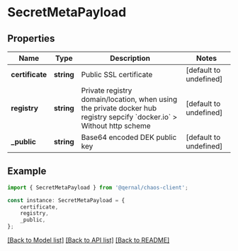 # SecretMetaPayload


## Properties

Name | Type | Description | Notes
------------ | ------------- | ------------- | -------------
**certificate** | **string** | Public SSL certificate | [default to undefined]
**registry** | **string** | Private registry domain/location, when using the private docker hub registry sepcify &#x60;docker.io&#x60; &gt; Without http scheme  | [default to undefined]
**_public** | **string** | Base64 encoded DEK public key | [default to undefined]

## Example

```typescript
import { SecretMetaPayload } from '@qernal/chaos-client';

const instance: SecretMetaPayload = {
    certificate,
    registry,
    _public,
};
```

[[Back to Model list]](../README.md#documentation-for-models) [[Back to API list]](../README.md#documentation-for-api-endpoints) [[Back to README]](../README.md)
